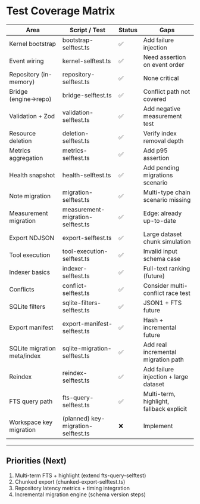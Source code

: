 # Test Coverage Matrix

| Area | Script / Test | Status | Gaps |
|------|---------------|--------|------|
| Kernel bootstrap | bootstrap-selftest.ts | ✅ | Add failure injection |
| Event wiring | kernel-selftest.ts | ✅ | Need assertion on event order |
| Repository (in-memory) | repository-selftest.ts | ✅ | None critical |
| Bridge (engine→repo) | bridge-selftest.ts | ✅ | Conflict path not covered |
| Validation + Zod | validation-selftest.ts | ✅ | Add negative measurement test |
| Resource deletion | deletion-selftest.ts | ✅ | Verify index removal depth |
| Metrics aggregation | metrics-selftest.ts | ✅ | Add p95 assertion |
| Health snapshot | health-selftest.ts | ✅ | Add pending migrations scenario |
| Note migration | migration-selftest.ts | ✅ | Multi-type chain scenario missing |
| Measurement migration | measurement-migration-selftest.ts | ✅ | Edge: already up-to-date |
| Export NDJSON | export-selftest.ts | ✅ | Large dataset chunk simulation |
| Tool execution | tool-execution-selftest.ts | ✅ | Invalid input schema case |
| Indexer basics | indexer-selftest.ts | ✅ | Full-text ranking (future) |
| Conflicts | conflict-selftest.ts | ✅ | Consider multi-conflict race test |
| SQLite filters | sqlite-filters-selftest.ts | ✅ | JSON1 + FTS future |
| Export manifest | export-manifest-selftest.ts | ✅ | Hash + incremental future |
| SQLite migration meta/index | sqlite-migration-selftest.ts | ✅ | Add real incremental migration path |
| Reindex | reindex-selftest.ts | ✅ | Add failure injection + large dataset |
| FTS query path | fts-query-selftest.ts | ✅ | Multi-term, highlight, fallback explicit |
| Workspace key migration | (planned) key-migration-selftest.ts | ❌ | Implement |

---
## Priorities (Next)
1. Multi-term FTS + highlight (extend fts-query-selftest)
2. Chunked export (chunked-export-selftest.ts)
3. Repository latency metrics + timing integration
4. Incremental migration engine (schema version steps)
